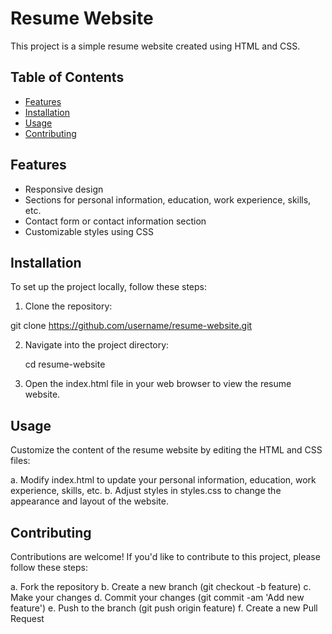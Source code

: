 # Resume Website

This project is a simple resume website created using HTML and CSS.

## Table of Contents

- [Features](#features)
- [Installation](#installation)
- [Usage](#usage)
- [Contributing](#contributing)


## Features

- Responsive design
- Sections for personal information, education, work experience, skills, etc.
- Contact form or contact information section
- Customizable styles using CSS

## Installation

To set up the project locally, follow these steps:

1. Clone the repository:

  git clone https://github.com/username/resume-website.git
  
2. Navigate into the project directory:

   cd resume-website

3.  Open the index.html file in your web browser to view the resume website.

## Usage

Customize the content of the resume website by editing the HTML and CSS files:

a. Modify index.html to update your personal information, education, work experience, skills, etc.
b. Adjust styles in styles.css to change the appearance and layout of the website.

## Contributing

Contributions are welcome! If you'd like to contribute to this project, please follow these steps:

a.  Fork the repository
b.  Create a new branch (git checkout -b feature)
c.  Make your changes
d.  Commit your changes (git commit -am 'Add new feature')
e.  Push to the branch (git push origin feature)
f.  Create a new Pull Request
